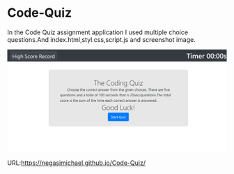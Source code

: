 # Code-Quiz
In the Code Quiz assignment  application I used multiple choice questions.And index.html,styl.css,script.js and screenshot image.

![Code-Quiz](screenshot.png)

URL:https://negasimichael.github.io/Code-Quiz/
